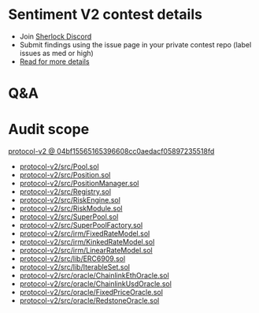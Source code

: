 
# Sentiment V2 contest details

- Join [Sherlock Discord](https://discord.gg/MABEWyASkp)
- Submit findings using the issue page in your private contest repo (label issues as med or high)
- [Read for more details](https://docs.sherlock.xyz/audits/watsons)

# Q&A

# Audit scope


[protocol-v2 @ 04bf15565165396608cc0aedacf05897235518fd](https://github.com/sentimentxyz/protocol-v2/tree/04bf15565165396608cc0aedacf05897235518fd)
- [protocol-v2/src/Pool.sol](protocol-v2/src/Pool.sol)
- [protocol-v2/src/Position.sol](protocol-v2/src/Position.sol)
- [protocol-v2/src/PositionManager.sol](protocol-v2/src/PositionManager.sol)
- [protocol-v2/src/Registry.sol](protocol-v2/src/Registry.sol)
- [protocol-v2/src/RiskEngine.sol](protocol-v2/src/RiskEngine.sol)
- [protocol-v2/src/RiskModule.sol](protocol-v2/src/RiskModule.sol)
- [protocol-v2/src/SuperPool.sol](protocol-v2/src/SuperPool.sol)
- [protocol-v2/src/SuperPoolFactory.sol](protocol-v2/src/SuperPoolFactory.sol)
- [protocol-v2/src/irm/FixedRateModel.sol](protocol-v2/src/irm/FixedRateModel.sol)
- [protocol-v2/src/irm/KinkedRateModel.sol](protocol-v2/src/irm/KinkedRateModel.sol)
- [protocol-v2/src/irm/LinearRateModel.sol](protocol-v2/src/irm/LinearRateModel.sol)
- [protocol-v2/src/lib/ERC6909.sol](protocol-v2/src/lib/ERC6909.sol)
- [protocol-v2/src/lib/IterableSet.sol](protocol-v2/src/lib/IterableSet.sol)
- [protocol-v2/src/oracle/ChainlinkEthOracle.sol](protocol-v2/src/oracle/ChainlinkEthOracle.sol)
- [protocol-v2/src/oracle/ChainlinkUsdOracle.sol](protocol-v2/src/oracle/ChainlinkUsdOracle.sol)
- [protocol-v2/src/oracle/FixedPriceOracle.sol](protocol-v2/src/oracle/FixedPriceOracle.sol)
- [protocol-v2/src/oracle/RedstoneOracle.sol](protocol-v2/src/oracle/RedstoneOracle.sol)


